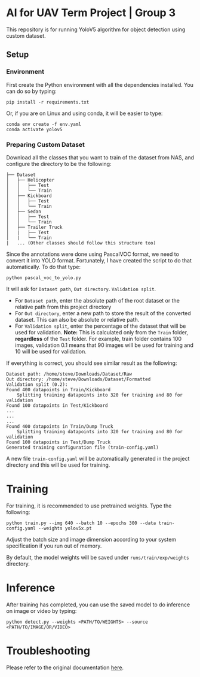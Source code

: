 # AI for UAV Term Project | Group 3
This repository is for running YoloV5 algorithm for object detection using custom dataset.

## Setup

### Environment
First create the Python environment with all the dependencies installed. You can do so by typing:
```
pip install -r requirements.txt
```
Or, if you are on Linux and using conda, it will be easier to type:
```
conda env create -f env.yaml
conda activate yolov5
```

### Preparing Custom Dataset
Download all the classes that you want to train of the dataset from NAS, and configure the directory to be the following:
```
├── Dataset
│   ├── Helicopter
│   │   ├── Test
│   │   └── Train
│   ├── Kickboard
│   │   ├── Test
│   │   └── Train
│   ├── Sedan
│   │   ├── Test
│   │   └── Train
│   ├── Trailer Truck
│   |   ├── Test
│   |   └── Train
|   ... (Other classes should follow this structure too)
```
Since the annotations were done using PascalVOC format, we need to convert it into YOLO format. Fortunately, I have created the script to do that automatically. To do that type:
```
python pascal_voc_to_yolo.py
```
It will ask for `Dataset path`, `Out directory`. `Validation split`.
- For `Dataset path`, enter the absolute path of the root dataset or the relative path from this project directory
- For `Out directory`, enter a new path to store the result of the converted dataset. This can also be absolute or relative path.
- For `Validation split`, enter the percentage of the dataset that will be used for validation. **Note:** This is calculated only from the `Train` folder, **regardless** of the `Test` folder. For example, train folder contains 100 images, validation 0.1 means that 90 images will be used for training and 10 will be used for validation.

If everything is correct, you should see similar result as the following:
```
Dataset path: /home/steve/Downloads/Dataset/Raw
Out directory: /home/steve/Downloads/Dataset/Formatted
Validation split (0.2): 
Found 400 datapoints in Train/Kickboard
	Splitting training datapoints into 320 for training and 80 for validation
Found 100 datapoints in Test/Kickboard
...
...
...
Found 400 datapoints in Train/Dump Truck
	Splitting training datapoints into 320 for training and 80 for validation
Found 100 datapoints in Test/Dump Truck
Generated training configuration file (train-config.yaml)
```
A new file `train-config.yaml` will be automatically generated in the project directory and this will be used for training.

# Training
For training, it is recommended to use pretrained weights. Type the following:
```
python train.py --img 640 --batch 10 --epochs 300 --data train-config.yaml --weights yolov5x.pt
```
Adjust the batch size and image dimension according to your system specification if you run out of memory.

By default, the model weights will be saved under `runs/train/exp/weights` directory.

# Inference
After training has completed, you can use the saved model to do inference on image or video by typing:
```
python detect.py --weights <PATH/TO/WEIGHTS> --source <PATH/TO/IMAGE/OR/VIDEO>
```
# Troubleshooting
Please refer to the original documentation <a href=https://github.com/ultralytics/yolov5/wiki>here</a>.